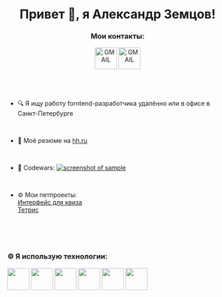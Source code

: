 <h1 align="center">Привет 👋, я Александр Земцов!</h1>

<div align="center">
  <h3>Мои контакты:</h3>
  <a href="mailto:a.zemcov@gmail.com"
    ><img
      src="https://upload.wikimedia.org/wikipedia/commons/7/7e/Gmail_icon_%282020%29.svg"
      alt="GMAIL"
      height="50px"
  /></a>
    <a href="https://t.me/a_zemcov"
    ><img
      src="https://upload.wikimedia.org/wikipedia/commons/8/83/Telegram_2019_Logo.svg"
      alt="GMAIL"
      height="50px"
  /></a>
</div>
<br />
<br />
<br />

- 🔍 Я ищу работу forntend-разработчика удалённо или в офисе в Санкт-Петербурге
<br />

- 📝 Моё резюме на [hh.ru](https://spb.hh.ru/resume/f3b7f8bdff0d9449eb0039ed1f755871634e48)
<br />

- 🚀 Codewars: [![screenshot of sample](https://www.codewars.com/users/azemcov/badges/micro)](https://www.codewars.com/users/azemcov)
<br />

- ⚙️ Мои петпроекты:<br />
[Интерфейс для квиза](https://azemcov.github.io/quiz_Svoya_Igra/)<br />
[Тетрис](https://azemcov.github.io/TETRIS/)
<br />
<br />
<br />

### ⚙️ Я использую технологии:

<a href="https://developer.mozilla.org/en-US/docs/Web/JavaScript"><img src="https://upload.wikimedia.org/wikipedia/commons/6/6a/JavaScript-logo.png" height="50px"></img></a>
<a href="https://www.typescriptlang.org/"> <img src="https://upload.wikimedia.org/wikipedia/commons/4/4c/Typescript_logo_2020.svg" height="50px"></img></a>
<a href="https://react.dev/"> <img src="https://upload.wikimedia.org/wikipedia/commons/a/a7/React-icon.svg" height="50px"></img></a>
<a href="https://html.spec.whatwg.org/multipage/"> <img src="https://upload.wikimedia.org/wikipedia/commons/3/38/HTML5_Badge.svg" height="50px"></img></a>
<a href="https://www.w3.org/Style/CSS/Overview.en.html"> <img src="https://upload.wikimedia.org/wikipedia/commons/6/62/CSS3_logo.svg" height="50px"></img></a>
<a href="https://getbootstrap.com/"> <img src="https://upload.wikimedia.org/wikipedia/commons/b/b2/Bootstrap_logo.svg" height="50px"></img></a>


